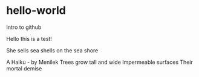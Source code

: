 # hello-world
Intro to github

Hello this is a test!

She sells sea shells on the sea shore

A Haiku - by Menilek
Trees grow tall and wide
Impermeable surfaces
Their mortal demise
